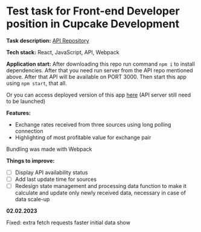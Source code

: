 # Test task for Front-end Developer position in Cupcake Development

**Task description:** [API Repository](https://github.com/cupcakedev/cupcake-frontend-test-task)

**Tech stack:** React, JavaScript, API, Webpack

**Application start:** After downloading this repo run command `npm i` to install dependencies. After that you need run server from the API repo mentioned above. After that API will be available on PORT 3000. Then start this app using `npm start`, that all.

Or you can access deployed version of this app [here](https://iluxmas.github.io/test_task_230123_/) (API server still need to be launched)

**Features:**

- Exchange rates received from three sources using long polling connection
- Highlighting of most profitable value for exchange pair

Bundling was made with Webpack

**Things to improve:**

- [ ] Display API availability status
- [ ] Add last update time for sources
- [ ] Redesign state management and processing data function to make it calculate and update only newly received data, necessary in case of data scale-up

**02.02.2023**

Fixed:
extra fetch requests
faster initial data show

